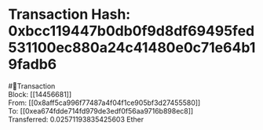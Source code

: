 
Transaction Hash: 0xbcc119447b0db0f9d8df69495fed531100ec880a24c41480e0c71e64b19fadb6
====================================================================================
  
#💸Transaction  
Block: [[14456681]]  
From: [[0x8aff5ca996f77487a4f04f1ce905bf3d27455580]]  
To: [[0xea674fdde714fd979de3edf0f56aa9716b898ec8]]  
Transferred: 0.02571193835425603 Ether